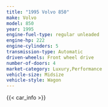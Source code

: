 ```yaml
---
title: "1995 Volvo 850"
make: Volvo
model: 850
year: 1995
engine-fuel-type: regular unleaded
engine-hp: 222
engine-cylinders: 5
transmission-type: Automatic
driven-wheels: Front wheel drive
number-of-doors: 4
market-category: Luxury,Performance
vehicle-size: Midsize
vehicle-style: Wagon
---
```


{{< car_info >}}
